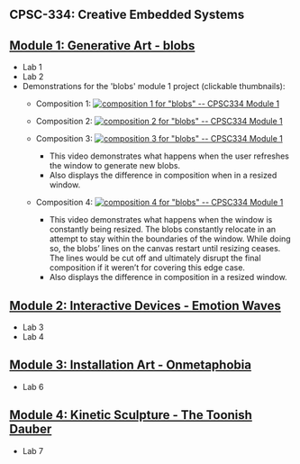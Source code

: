 ## CPSC-334: Creative Embedded Systems


[Module 1: Generative Art - blobs](https://github.com/ExzoZbta/CPSC-334/tree/main/module1)
------------------------
  - Lab 1
  - Lab 2
  - Demonstrations for the 'blobs' module 1 project (clickable thumbnails):
    - Composition 1:
    [![composition 1 for "blobs" -- CPSC334 Module 1](https://img.youtube.com/vi/1vs9fKE3NdU/maxresdefault.jpg)](https://www.youtube.com/watch?v=1vs9fKE3NdU)

    - Composition 2:
    [![composition 2 for "blobs" -- CPSC334 Module 1](https://img.youtube.com/vi/JFwGo0NvgpE/maxresdefault.jpg)](https://www.youtube.com/watch?v=JFwGo0NvgpE)

    - Composition 3:
    [![composition 3 for "blobs" -- CPSC334 Module 1](https://img.youtube.com/vi/YcAw0M3TWqk/maxresdefault.jpg)](https://www.youtube.com/watch?v=YcAw0M3TWqk)
        - This video demonstrates what happens when the user refreshes the window to generate new blobs.
        - Also displays the difference in composition when in a resized window.

     - Composition 4:
    [![composition 4 for "blobs" -- CPSC334 Module 1](https://img.youtube.com/vi/jLvRWMoSRmU/maxresdefault.jpg)](https://www.youtube.com/watch?v=jLvRWMoSRmU)
        - This video demonstrates what happens when the window is constantly being resized. The blobs constantly relocate in an attempt to stay within the boundaries of the window. While doing so, the blobs’ lines on the canvas restart until resizing     ceases. The lines would be cut off and ultimately disrupt the final composition if it weren’t for covering this edge case.
        - Also displays the difference in composition in a resized window.

[Module 2: Interactive Devices - Emotion Waves](https://github.com/ExzoZbta/CPSC-334/tree/main/module2)
-----------------------------
  - Lab 3
  - Lab 4

[Module 3: Installation Art - Onmetaphobia](https://github.com/ExzoZbta/CPSC-334/tree/main/module3)
--------------------------
  - Lab 6

[Module 4: Kinetic Sculpture - The Toonish Dauber](https://github.com/ExzoZbta/CPSC-334/tree/main/module4)
---------------------------
  - Lab 7
